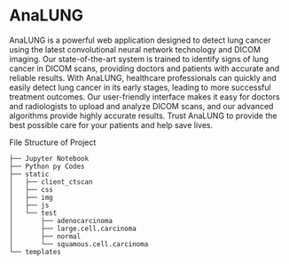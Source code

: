 # AnaLUNG
AnaLUNG is a powerful web application designed to detect lung cancer using the latest convolutional neural network technology and DICOM imaging. Our state-of-the-art system is trained to identify signs of lung cancer in DICOM scans, providing doctors and patients with accurate and reliable results. With AnaLUNG, healthcare professionals can quickly and easily detect lung cancer in its early stages, leading to more successful treatment outcomes. Our user-friendly interface makes it easy for doctors and radiologists to upload and analyze DICOM scans, and our advanced algorithms provide highly accurate results. Trust AnaLUNG to provide the best possible care for your patients and help save lives.

File Structure of Project
``` 
├── Jupyter Notebook
├── Python py Codes
├── static
│   ├── client_ctscan
│   ├── css
│   ├── img
│   ├── js
│   └── test
│       ├── adenocarcinoma
│       ├── large.cell.carcinoma
│       ├── normal
│       └── squamous.cell.carcinoma
└── templates
```
